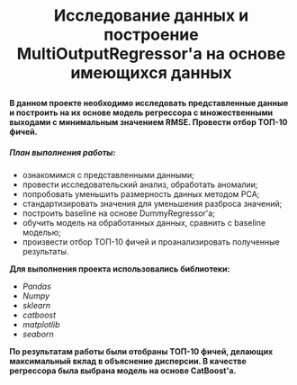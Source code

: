 # <p style="text-align: center;"> Исследование данных и построение MultiOutputRegressor'а на основе имеющихся данных  </p>

**В данном проекте необходимо исследовать представленные данные и построить на их основе модель регрессора с множественными выходами с минимальным значением RMSE. Провести отбор ТОП-10 фичей.**

##### План выполнения работы:
- ознакомимся с представленными данными;
- провести исследовательский анализ, обработать аномалии;
- попробовать уменьшить размерность данных методом PCA;
- стандартизировать значения для уменьшения разброса значений;
- построить baseline на основе DummyRegressor'а;
- обучить модель на обработанных данных, сравнить с baseline моделью;
- произвести отбор ТОП-10 фичей и проанализировать полученные результаты.


**Для выполнения проекта использовались библиотеки:**  
- *Pandas*  
- *Numpy*  
- *sklearn*
- *catboost*  
- *matplotlib*  
- *seaborn*

**По результатам работы были отобраны ТОП-10 фичей, делающих максимальный вклад в объяснение дисперсии. В качестве регрессора была выбрана модель на основе CatBoost'а.**
